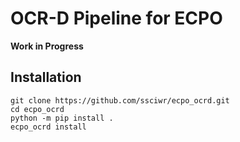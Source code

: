 # OCR-D Pipeline for ECPO

**Work in Progress**

## Installation

```
git clone https://github.com/ssciwr/ecpo_ocrd.git
cd ecpo_ocrd
python -m pip install .
ecpo_ocrd install
```
